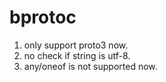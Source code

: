 # bprotoc
1. only support proto3 now.
2. no check if string is utf-8.
3. any/oneof is not supported now.